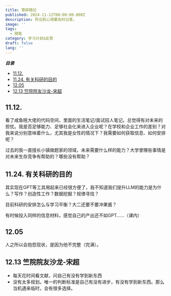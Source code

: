 ```yaml
---
title: 零碎随记
published: 2024-11-12T00:00:00.000Z
description: 所见和心得要及时记录。
image: ''
tags:
  - 随笔
category: 学习计划&反思
draft: false 
lang: ''
---
```

***目录***

<!-- toc -->

- [11.12.](#1112)
- [11.24. 有关科研的目的](#1124-%E6%9C%89%E5%85%B3%E7%A7%91%E7%A0%94%E7%9A%84%E7%9B%AE%E7%9A%84)
- [12.05](#1205)
- [12.13 竺院院友沙龙-宋超](#1213-%E7%AB%BA%E9%99%A2%E9%99%A2%E5%8F%8B%E6%B2%99%E9%BE%99-%E5%AE%8B%E8%B6%85)

<!-- tocstop -->

## 11.12.

看了咸鱼暄大佬的代码空间，里面的生活笔记/面试招人笔记。总觉得有对未来的担忧。我是否足够能力、足够社会化来进入企业呢？在学校和企业工作的差别？对我来说分别意味着什么，尤其我是女性的情况下？我需要如何获取信息、如何安排呢？

过去的我一直擅长小镇做题家的领域，未来需要什么样的能力？大学里哪些事情是对未来生存竞争有帮助的？哪些没有帮助？

## 11.24. 有关科研的目的

其实现在GPT等工具用起来已经很方便了，我不知道我们提升LLM的能力是为什么？写作？创造性工作？数据挖掘？规律寻找？

目前科研的安排怎么与学习平衡？大二还要不要冲果酱？

有时候投入同样的信息材料，感觉自己的产出还不如GPT……（课内）

## 12.05
人之所以会抱怨现状，是因为他不完整（完满）。

## 12.13 竺院院友沙龙-宋超
- 每天花时间看文献，问自己有没有学到新东西
- 没有太多规划。唯一的判断标准是自己有没有进步，有没有学到新东西。那么当机遇来临时，会有很多选择。

